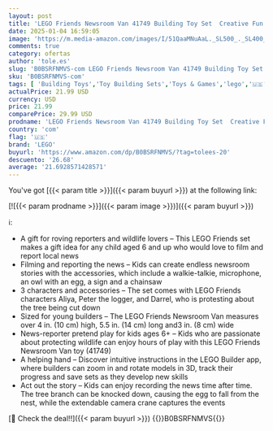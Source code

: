 ```yaml
---
layout: post
title: 'LEGO Friends Newsroom Van 41749 Building Toy Set  Creative Fun for Ages 6+  Includes Accessories So Kids Can Pretend to Film and Report The News  A Fun Birthday Gift for Kids Who Love Role Play'
date: 2025-01-04 16:59:05
image: 'https://m.media-amazon.com/images/I/51QaaMNuAaL._SL500_._SL400_.jpg'
comments: true
category: ofertas
author: 'tole.es'
slug: 'B0BSRFNMVS-com LEGO Friends Newsroom Van 41749 Building Toy Set Creative...'
sku: 'B0BSRFNMVS-com'
tags: [ 'Building Toys','Toy Building Sets','Toys & Games','lego','🇺🇸', ]
actualPrice: 21.99 USD
currency: USD
price: 21.99
comparePrice: 29.99 USD
prodname: 'LEGO Friends Newsroom Van 41749 Building Toy Set  Creative Fun for Ages 6+  Includes Accessories So Kids Can Pretend to Film and Report The News  A Fun Birthday Gift for Kids Who Love Role Play'
country: 'com'
flag: '🇺🇸'
brand: 'LEGO'
buyurl: 'https://www.amazon.com/dp/B0BSRFNMVS/?tag=tolees-20'
descuento: '26.68'
average: '21.6928571428571'
---
```


You've got [{{< param title >}}]({{< param buyurl >}}) at the following link:

[![{{< param prodname >}}]({{< param image >}})]({{< param buyurl >}})

ℹ️:

- A gift for roving reporters and wildlife lovers – This LEGO Friends set makes a gift idea for any child aged 6 and up who would love to film and report local news
- Filming and reporting the news – Kids can create endless newsroom stories with the accessories, which include a walkie-talkie, microphone, an owl with an egg, a sign and a chainsaw
- 3 characters and accessories – The set comes with LEGO Friends characters Aliya, Peter the logger, and Darrel, who is protesting about the tree being cut down
- Sized for young builders – The LEGO Friends Newsroom Van measures over 4 in. (10 cm) high, 5.5 in. (14 cm) long and3 in. (8 cm) wide
- News-reporter pretend play for kids ages 6+ – Kids who are passionate about protecting wildlife can enjoy hours of play with this LEGO Friends Newsroom Van toy (41749)
- A helping hand – Discover intuitive instructions in the LEGO Builder app, where builders can zoom in and rotate models in 3D, track their progress and save sets as they develop new skills
- Act out the story – Kids can enjoy recording the news time after time. The tree branch can be knocked down, causing the egg to fall from the nest, while the extendable camera crane captures the events

[🛒 Check the deal!!]({{< param buyurl >}})
{{<world>}}B0BSRFNMVS{{</world>}}
